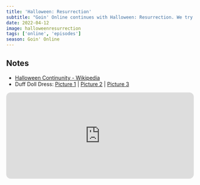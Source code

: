 ```yaml
---
title: 'Halloween: Resurrection'
subtitle: "Goin' Online continues with Halloween: Resurrection. We try to make sense of the various Halloween timelines, and Duff shares some appropriately spooky content from his home remodel. "
date: 2022-04-12
image: halloweenresurrection
tags: ['online', 'episodes']
season: Goin' Online
---
```

<h2>Notes</h2>
<ul class="resources">
<li><a href="https://en.wikipedia.org/wiki/Halloween_(franchise)#/media/File:Halloween_Film_Franchise_Continuity.svg">Halloween Continunity - Wikipedia</a></li>
<li>Duff Doll Dress: <a href="/images/DuffDoll-1.jpg">Picture 1</a> | <a href="/images/DuffDoll-2.jpg">Picture 2</a> | <a href="/images/DuffDoll-3.jpg">Picture 3</a>
</ul>
<iframe style="border-radius:12px" src="https://open.spotify.com/embed/episode/7fjbRCZi1iBreETRdpq22b?utm_source=generator" width="100%" height="232" frameBorder="0" allowfullscreen="" allow="autoplay; clipboard-write; encrypted-media; fullscreen; picture-in-picture"></iframe>